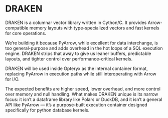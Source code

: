 # DRAKEN

DRAKEN is a columnar vector library written in Cython/C. It provides Arrow-compatible memory layouts with type-specialized vectors and fast kernels for core operations.

We’re building it because PyArrow, while excellent for data interchange, is too general-purpose and adds overhead in the hot loops of a SQL execution engine. DRAKEN strips that away to give us leaner buffers, predictable layouts, and tighter control over performance-critical kernels.

DRAKEN will be used inside Opteryx as the internal container format, replacing PyArrow in execution paths while still interoperating with Arrow for I/O.

The expected benefits are higher speed, lower overhead, and more control over memory and null handling. What makes DRAKEN unique is its narrow focus: it isn’t a dataframe library like Polars or DuckDB, and it isn’t a general API like PyArrow — it’s a purpose-built execution container designed specifically for python database kernels.

